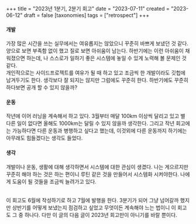 +++
title = "2023년 1분기, 2분기 회고"
date = "2023-07-11"
created = "2023-06-12"
draft = false
[taxonomies]
tags = ["retrospect"]
+++

#### 개발
가장 많은 시간을 쓰는 실무에서는 여유롭지는 않았으니 꾸준히 바쁘게 보냈던 것 같다. 양으로 보면 부족함 없이 했고 질로 보면 아쉬움이 남는다. 하반기에는 이런 아쉬움이 채워졌으면 하는데, 나 스스로가 일하기 좋은 시스템에 놓일 수 있게 노력해 볼 문제인 것 같다.<br>
개인적으로는 사이드프로젝트를 여유가 될 때 하고 있고 조금씩 한 개발이라도 깃헙에 남겨두기도 한다. 생각보다 잘 되지는 않지만 그럼에도 꾸준히 한다. 하반기에도 꾸준히 하다보면 공개 할 수 있지 않을까? 

#### 운동
작년에 이어 러닝을 계속해서 하고 있다. 3월부터 매달 100km 이상씩 달리고 있고 별 다른 일이 없다면 올해도 1000km는 달릴 수 있지 않을까 생각한다. 그리고 작년 회고에는 가능하다면 다른 운동과 병행하고 싶다고 했는데, 이것외에 다른 운동까지 하기에는 아무래도 힘들겠다는 생각도 들었다.

#### 생각
개발이나 운동, 생활에 대해 생각하면서 시스템에 대한 관심이 생겼다. 나는 게으르지만 꾸준히 해야 하는 것은 하는 편이니 루틴 같은 것을 만들어서 시스템화 시켜야한다. 나에게 도움이 될 것들을 조금씩 늘려가고 있다.

<br>
이 회고도 6월에 작성하기로 하고 7월에 발행을 한다. 3분기가 되어 그냥 넘어갈까 했지만 상반기를 어떻게 보냈는지 점검하고 싶었고 무엇이든 계속해야 느는 법이니 이 회고도 그 중 하나다. 다만 이 글의 다음 글이 2023년 회고만이 아니기를 바랄 뿐이다.
